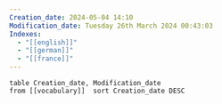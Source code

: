 ```yaml
---
Creation_date: 2024-05-04 14:10
Modification_date: Tuesday 26th March 2024 00:43:03
Indexes:
  - "[[english]]"
  - "[[german]]"
  - "[[france]]"
---
```

```dataview
table Creation_date, Modification_date
from [[vocabulary]]  sort Creation_date DESC
```
